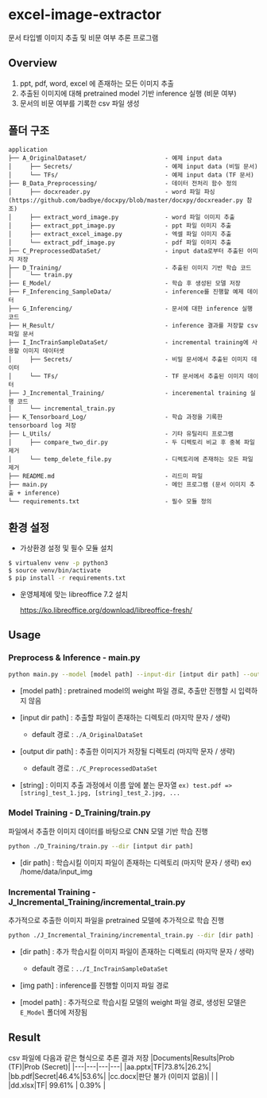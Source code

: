 # excel-image-extractor
문서 타입별 이미지 추출 및 비문 여부 추론 프로그램

## Overview
1. ppt, pdf, word, excel 에 존재하는 모든 이미지 추출
2. 추출된 이미지에 대해 pretrained model 기반 inference 실행 (비문 여부)
3. 문서의 비문 여부를 기록한 csv 파일 생성

## 폴더 구조
```
application
├── A_OriginalDataset/                      - 예제 input data
│     ├── Secrets/                          - 예제 input data (비밀 문서)
│     └── TFs/                              - 예제 input data (TF 문서)
├── B_Data_Preprocessing/                   - 데이터 전처리 함수 정의
│     ├── docxreader.py                     - word 파일 파싱 (https://github.com/badbye/docxpy/blob/master/docxpy/docxreader.py 참조)
│     ├── extract_word_image.py             - word 파일 이미지 추출
│     ├── extract_ppt_image.py              - ppt 파일 이미지 추출
│     ├── extract_excel_image.py            - 엑셀 파일 이미지 추출
│     └── extract_pdf_image.py              - pdf 파일 이미지 추출
├── C_PreprocessedDataSet/                  - input data로부터 추출된 이미지 저장
├── D_Training/                             - 추출된 이미지 기반 학습 코드
│     └── train.py                          
├── E_Model/                                - 학습 후 생성된 모델 저장
├── F_Inferencing_SampleData/               - inference를 진행할 예제 데이터
├── G_Inferencing/                          - 문서에 대한 inference 실행 코드
├── H_Result/                               - inference 결과를 저장할 csv 파일 문서
├── I_IncTrainSampleDataSet/                - incremental training에 사용할 이미지 데이터셋
│     ├── Secrets/                          - 비밀 문서에서 추출된 이미지 데이터
│     └── TFs/                              - TF 문서에서 추출된 이미지 데이터
├── J_Incremental_Training/                 - inceremental training 실행 코드
│     └── incremental_train.py               
├── K_Tensorboard_Log/                      - 학습 과정을 기록한 tensorboard log 저장 
├── L_Utils/                                - 기타 유틸리티 프로그램
│     ├── compare_two_dir.py                - 두 디렉토리 비교 후 중복 파일 제거
│     └── temp_delete_file.py               - 디렉토리에 존재하는 모든 파일 제거
├── README.md                               - 리드미 파일
├── main.py                                 - 메인 프로그램 (문서 이미지 추출 + inference)
└── requirements.txt                        - 필수 모듈 정의
```
## 환경 설정
* 가상환경 설정 및 필수 모듈 설치
```bash
$ virtualenv venv -p python3
$ source venv/bin/activate
$ pip install -r requirements.txt
```
* 운영체제에 맞는 libreoffice 7.2 설치

  https://ko.libreoffice.org/download/libreoffice-fresh/

## Usage

### Preprocess & Inference - main.py
```bash
python main.py --model [model path] --input-dir [intput dir path] --output-dir [output dir path] --label [string]
```
* [model path] : pretrained model의 weight 파일 경로, 추출만 진행할 시 입력하지 않음
* [input dir path] : 추출할 파일이 존재하는 디렉토리 (마지막 문자 / 생략)

    - default 경로 : `./A_OriginalDataSet`
* [output dir path] : 추출한 이미지가 저장될 디렉토리 (마지막 문자 / 생략)

    - default 경로 : `./C_PreprocessedDataSet`
* [string] : 이미지 추출 과정에서  이름 앞에 붙는 문자열 `ex) test.pdf => [string]_test_1.jpg, [string]_test_2.jpg, ...`

### Model Training - D_Training/train.py
파일에서 추출한 이미지 데이터를 바탕으로 CNN 모델 기반 학습 진행
```bash
python ./D_Training/train.py --dir [intput dir path]
```
* [dir path] : 학습시킬 이미지 파일이 존재하는 디렉토리 (마지막 문자 / 생략) ex) /home/data/input_img

### Incremental Training - J_Incremental_Training/incremental_train.py
추가적으로 추출한 이미지 파일을 pretrained 모델에 추가적으로 학습 진행 
```bash
python ./J_Incremental_Training/incremental_train.py --dir [dir path] --img [img path] --model [model path]
```
* [dir path] : 추가 학습시킬 이미지 파일이 존재하는 디렉토리 (마지막 문자 / 생략)
    
    - default 경로 :  `../I_IncTrainSampleDataSet`
* [img path] : inference를 진행할 이미지 파일 경로
* [model path] : 추가적으로 학습시킬 모델의 weight 파일 경로, 생성된 모델은 `E_Model` 폴더에 저장됨

## Result
csv 파일에 다음과 같은 형식으로 추론 결과 저장
|Documents|Results|Prob (TF)|Prob (Secret)|
|---|---|---|---|
|aa.pptx|TF|73.8%|26.2%|
|bb.pdf|Secret|46.4%|53.6%|
|cc.docx|판단 불가 (이미지 없음)| | |
|dd.xlsx|TF| 99.61% | 0.39% |
